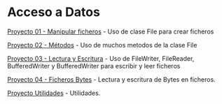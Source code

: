 # Acceso a Datos

[Proyecto 01 - Manipular ficheros](https://github.com/oscarcillo/AccesoDatos/tree/master/src/P01_Manipular) - Uso de clase File para crear ficheros

[Proyecto 02 - Métodos](https://github.com/oscarcillo/AccesoDatos/tree/master/src/P02_Metodos) - Uso de muchos metodos de la clase File

[Proyecto 03 - Lectura y Escritura](https://github.com/oscarcillo/AccesoDatos/tree/master/src/P03_lectura_escritura) - Uso de FileWriter, FileReader, BufferedWriter y BufferedWriter para escribir y leer ficheros

[Proyecto 04 - Ficheros Bytes](https://github.com/oscarcillo/AccesoDatos/tree/master/src/P04_FicherosBytes) - Lectura y escritura de Bytes en ficheros.

[Proyecto Utilidades](https://github.com/oscarcillo/AccesoDatos/tree/master/src/Utilidades) - Utilidades.

